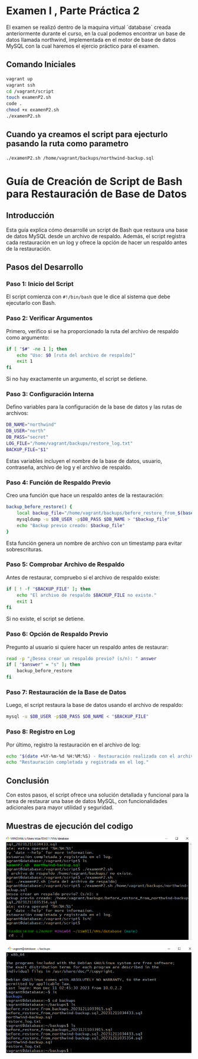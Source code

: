 # Examen I , Parte Práctica 2

El examen se realizó dentro de la maquina virtual ´database´ creada anteriormente durante el curso, en la cual podemos encontrar un base de datos llamada northwind, implementada en el motor de base de datos MySQL con la cual haremos el ejercio práctico para el examen. 

## Comando Iniciales

```bash
vagrant up
vagrant ssh
cd /vagrant/script
touch examenP2.sh
code .
chmod +x examenP2.sh
./examenP2.sh 
```

## Cuando ya creamos el script para  ejecturlo pasando la ruta como parametro

```
./examenP2.sh /home/vagrant/backups/northwind-backup.sql
```
# Guía de Creación de Script de Bash para Restauración de Base de Datos

## Introducción
Esta guía explica cómo desarrollé un script de Bash que restaura una base de datos MySQL desde un archivo de respaldo. Además, el script registra cada restauración en un log y ofrece la opción de hacer un respaldo antes de la restauración.

## Pasos del Desarrollo

### Paso 1: Inicio del Script
El script comienza con `#!/bin/bash` que le dice al sistema que debe ejecutarlo con Bash.

### Paso 2: Verificar Argumentos
Primero, verifico si se ha proporcionado la ruta del archivo de respaldo como argumento:
```bash
if [ "$#" -ne 1 ]; then
    echo "Uso: $0 [ruta del archivo de respaldo]"
    exit 1
fi
```
Si no hay exactamente un argumento, el script se detiene.

### Paso 3: Configuración Interna
Defino variables para la configuración de la base de datos y las rutas de archivos:
```bash
DB_NAME="northwind"
DB_USER="north"
DB_PASS="secret"
LOG_FILE="/home/vagrant/backups/restore_log.txt"
BACKUP_FILE="$1"
```
Estas variables incluyen el nombre de la base de datos, usuario, contraseña, archivo de log y el archivo de respaldo.

### Paso 4: Función de Respaldo Previo
Creo una función que hace un respaldo antes de la restauración:
```bash
backup_before_restore() {
    local backup_file="/home/vagrant/backups/before_restore_from_$(basename $BACKUP_FILE)_$(date +%Y%m%d%H%M%S).sql"
    mysqldump -u $DB_USER -p$DB_PASS $DB_NAME > "$backup_file"
    echo "Backup previo creado: $backup_file"
}
```
Esta función genera un nombre de archivo con un timestamp para evitar sobrescrituras.

### Paso 5: Comprobar Archivo de Respaldo
Antes de restaurar, compruebo si el archivo de respaldo existe:
```bash
if [ ! -f "$BACKUP_FILE" ]; then
    echo "El archivo de respaldo $BACKUP_FILE no existe."
    exit 1
fi
```
Si no existe, el script se detiene.

### Paso 6: Opción de Respaldo Previo
Pregunto al usuario si quiere hacer un respaldo antes de restaurar:
```bash
read -p "¿Desea crear un respaldo previo? (s/n): " answer
if [ "$answer" = "s" ]; then
    backup_before_restore
fi
```

### Paso 7: Restauración de la Base de Datos
Luego, el script restaura la base de datos usando el archivo de respaldo:
```bash
mysql -u $DB_USER -p$DB_PASS $DB_NAME < "$BACKUP_FILE"
```

### Paso 8: Registro en Log
Por último, registro la restauración en el archivo de log:
```bash
echo "$(date +%Y-%m-%d %H:%M:%S) - Restauración realizada con el archivo $BACKUP_FILE" >> $LOG_FILE
echo "Restauración completada y registrada en el log."
```

## Conclusión
Con estos pasos, el script ofrece una solución detallada y funcional para la tarea de restaurar una base de datos MySQL, con funcionalidades adicionales para mayor utilidad y seguridad.

## Muestras de ejecución del codigo 

![Corriendo el script de Restaución de Base de datos -- dentro /scritp](image-1.png)


![Archivo de resultados de Restauración de Base de datos --- dentro /backups](image.png)

